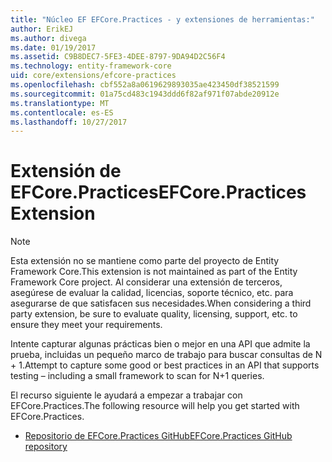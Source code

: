 ```yaml
---
title: "Núcleo EF EFCore.Practices - y extensiones de herramientas:"
author: ErikEJ
ms.author: divega
ms.date: 01/19/2017
ms.assetid: C9B8DEC7-5FE3-4DEE-8797-9DA94D2C56F4
ms.technology: entity-framework-core
uid: core/extensions/efcore-practices
ms.openlocfilehash: cbf552a8a0619629893035ae423450df38521599
ms.sourcegitcommit: 01a75cd483c1943ddd6f82af971f07abde20912e
ms.translationtype: MT
ms.contentlocale: es-ES
ms.lasthandoff: 10/27/2017
---
```

# <a name="efcorepractices-extension"></a><span data-ttu-id="407cf-102">Extensión de EFCore.Practices</span><span class="sxs-lookup"><span data-stu-id="407cf-102">EFCore.Practices Extension</span></span>

> [!NOTE]  
> <span data-ttu-id="407cf-103">Esta extensión no se mantiene como parte del proyecto de Entity Framework Core.</span><span class="sxs-lookup"><span data-stu-id="407cf-103">This extension is not maintained as part of the Entity Framework Core project.</span></span> <span data-ttu-id="407cf-104">Al considerar una extensión de terceros, asegúrese de evaluar la calidad, licencias, soporte técnico, etc. para asegurarse de que satisfacen sus necesidades.</span><span class="sxs-lookup"><span data-stu-id="407cf-104">When considering a third party extension, be sure to evaluate quality, licensing, support, etc. to ensure they meet your requirements.</span></span>

<span data-ttu-id="407cf-105">Intente capturar algunas prácticas bien o mejor en una API que admite la prueba, incluidas un pequeño marco de trabajo para buscar consultas de N + 1.</span><span class="sxs-lookup"><span data-stu-id="407cf-105">Attempt to capture some good or best practices in an API that supports testing – including a small framework to scan for N+1 queries.</span></span>

<span data-ttu-id="407cf-106">El recurso siguiente le ayudará a empezar a trabajar con EFCore.Practices.</span><span class="sxs-lookup"><span data-stu-id="407cf-106">The following resource will help you get started with EFCore.Practices.</span></span>
* [<span data-ttu-id="407cf-107">Repositorio de EFCore.Practices GitHub</span><span class="sxs-lookup"><span data-stu-id="407cf-107">EFCore.Practices GitHub repository</span></span>](https://github.com/riezebosch/efcore-practices/tree/master/src/EFCore.Practices/)
